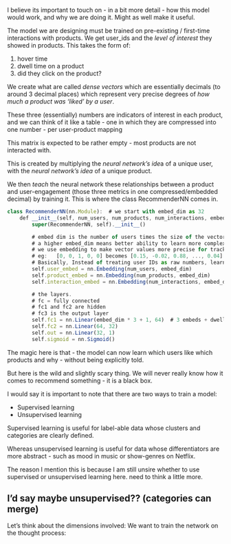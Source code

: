 I believe its important to touch on - in a bit more detail - how this model would work, and why we are doing it. Might as well make it useful.

The model we are designing must be trained on pre-existing / first-time interactions with products. We get user_ids and the *level of interest* they showed in products. This takes the form of:

1. hover time
2. dwell time on a product
3. did they click on the product?

We create what are called *dense vectors* which are essentially decimals (to around 3 decimal places) which represent very precise degrees of *how much a product was ‘liked’ by a user*.

These three (essentially) numbers are indicators of interest in each product, and we can think of it like a table - one in which they are compressed into one number - per user-product mapping

This matrix is expected to be rather empty - most products are not interacted with.

This is created by multiplying the *neural network’s ide*a of a unique user, with the *neural network’s idea* of a unique product. 

We then *teach* the neural network these relationships between a product and user-engagement (those three metrics in one compressed/embedded decimal) by training it. This is where the class RecommenderNN comes in.

```jsx
class RecommenderNN(nn.Module):  # we start with embed_dim as 32
    def __init__(self, num_users, num_products, num_interactions, embed_dim=32):
        super(RecommenderNN, self).__init__()

        # embed dim is the number of users times the size of the vector used to represent each one (32 is a good start.)
        # a higher embed_dim means better ability to learn more complex patterns but the tradeoff is higher computation.
        # we use embedding to make vector values more precise for tracking preferences at a more nuanced level.
        # eg: 	[0, 0, 1, 0, 0] becomes [0.15, -0.02, 0.88, ..., 0.04] float mos. the numbers capture user habits, interests, or patterns
        # Basically, Instead of treating user IDs as raw numbers, learn a vector for each user that captures their behavior
        self.user_embed = nn.Embedding(num_users, embed_dim)
        self.product_embed = nn.Embedding(num_products, embed_dim)
        self.interaction_embed = nn.Embedding(num_interactions, embed_dim)

        # the layers.
        # fc = fully connected
        # fc1 and fc2 are hidden
        # fc3 is the output layer
        self.fc1 = nn.Linear(embed_dim * 3 + 1, 64)  # 3 embeds + dwell time
        self.fc2 = nn.Linear(64, 32)
        self.out = nn.Linear(32, 1)
        self.sigmoid = nn.Sigmoid()

```

The magic here is that - the model can now learn which users like which products and why - without being explicitly told.

But here is the wild and slightly scary thing. We will never really know how it comes to recommend something - it is a black box.

I would say it is important to note that there are two ways to train a model: 

- Supervised learning
- Unsupervised learning

Supervised learning is useful for label-able data whose clusters and categories are clearly defined.

Whereas unsupervised learning is useful for data whose differentiators are more abstract - such as mood in music or show-genres on Netflix.

The reason I mention this is because I am still unsire whether to use supervised or unsupervised learning here. need to think a little more.

I’d say maybe unsupervised?? (categories can merge)
---

Let’s think about the dimensions involved:
We want to train the network on the thought process:
